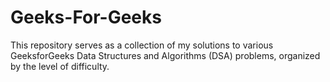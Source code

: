 # Geeks-For-Geeks
This repository serves as a collection of my solutions to various GeeksforGeeks Data Structures and Algorithms (DSA) problems, organized by the level of difficulty.
